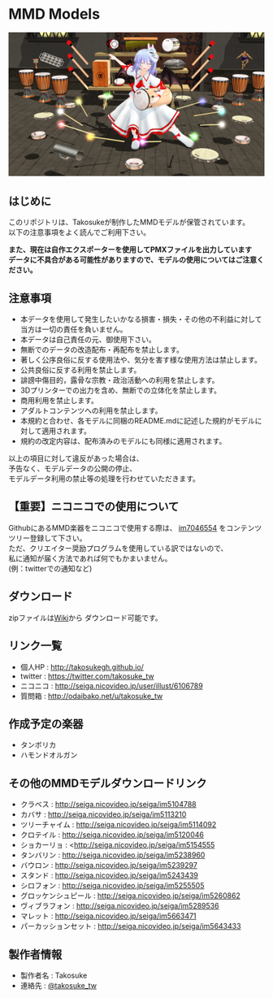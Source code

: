 # MMD Models

![takosuke_musical_instruments.png](takosuke_musical_instruments.png)

## はじめに

このリポジトリは、Takosukeが制作したMMDモデルが保管されています。  
以下の注意事項をよく読んでご利用下さい。  

**また、現在は自作エクスポーターを使用してPMXファイルを出力しています**  
**データに不具合がある可能性がありますので、モデルの使用についてはご注意ください。**  

## 注意事項

* 本データを使用して発生したいかなる損害・損失・その他の不利益に対して当方は一切の責任を負いません。
* 本データは自己責任の元、御使用下さい。
* 無断でのデータの改造配布・再配布を禁止します。
* 著しく公序良俗に反する使用法や、気分を害す様な使用方法は禁止します。
* 公共良俗に反する利用を禁止します。
* 誹謗中傷目的，露骨な宗教・政治活動への利用を禁止します。
* 3Dプリンターでの出力を含め、無断での立体化を禁止します。
* 商用利用を禁止します。
* アダルトコンテンツへの利用を禁止します。
* 本規約と合わせ、各モデルに同梱のREADME.mdに記述した規約がモデルに対して適用されます。
* 規約の改定内容は、配布済みのモデルにも同様に適用されます。

以上の項目に対して違反があった場合は、  
予告なく、モデルデータの公開の停止、  
モデルデータ利用の禁止等の処理を行わせていただきます。

## 【重要】ニコニコでの使用について

GithubにあるMMD楽器をニコニコで使用する際は、
[im7046554](http://seiga.nicovideo.jp/seiga/im7046554)
をコンテンツツリー登録して下さい。  
ただ、クリエイター奨励プログラムを使用している訳ではないので、  
私に通知が届く方法であれば何でもかまいません。  
(例：twitterでの通知など)

## ダウンロード

zipファイルは[Wiki](https://github.com/TakosukeGH/mmd_models/wiki)から
ダウンロード可能です。

## リンク一覧

- 個人HP : <http://takosukegh.github.io/>
- twitter : <https://twitter.com/takosuke_tw>
- ニコニコ : <http://seiga.nicovideo.jp/user/illust/6106789>
- 質問箱 : <http://odaibako.net/u/takosuke_tw>

## 作成予定の楽器

- タンボリカ
- ハモンドオルガン

## その他のMMDモデルダウンロードリンク

- クラベス : <http://seiga.nicovideo.jp/seiga/im5104788>
- カバサ : <http://seiga.nicovideo.jp/seiga/im5113210>
- ツリーチャイム : <http://seiga.nicovideo.jp/seiga/im5114092>
- クロテイル : <http://seiga.nicovideo.jp/seiga/im5120046>
- ショカーリョ : <http://seiga.nicovideo.jp/seiga/im5154555
- タンバリン : <http://seiga.nicovideo.jp/seiga/im5238960>
- バウロン : <http://seiga.nicovideo.jp/seiga/im5239297>
- スタンド : <http://seiga.nicovideo.jp/seiga/im5243439>
- シロフォン : <http://seiga.nicovideo.jp/seiga/im5255505>
- グロッケンシュピール : <http://seiga.nicovideo.jp/seiga/im5260862>
- ヴィブラフォン : <http://seiga.nicovideo.jp/seiga/im5289536>
- マレット : <http://seiga.nicovideo.jp/seiga/im5663471>
- パーカッションセット : <http://seiga.nicovideo.jp/seiga/im5643433>

## 製作者情報

- 製作者名 : Takosuke
- 連絡先   : [@takosuke_tw](https://twitter.com/takosuke_tw)




